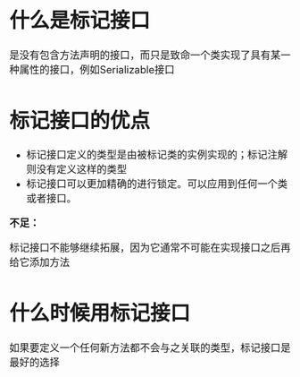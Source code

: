 <font size = "4">

# 什么是标记接口
是没有包含方法声明的接口，而只是致命一个类实现了具有某一种属性的接口，例如Serializable接口

# 标记接口的优点
- 标记接口定义的类型是由被标记类的实例实现的；标记注解则没有定义这样的类型
- 标记接口可以更加精确的进行锁定。可以应用到任何一个类或者接口。

**不足：**

标记接口不能够继续拓展，因为它通常不可能在实现接口之后再给它添加方法

# 什么时候用标记接口
如果要定义一个任何新方法都不会与之关联的类型，标记接口是最好的选择

</font>